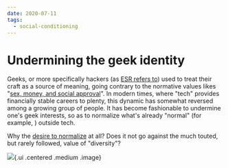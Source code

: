 ```yaml
---
date: 2020-07-11
tags:
  - social-conditioning
---
```


# Undermining the geek identity

Geeks, or more specifically hackers (as [ESR refers to](http://www.catb.org/esr/faqs/hacker-howto.html)) used to treat their craft as a source of meaning, going contrary to the normative values likes "[sex, money, and social approval](http://www.catb.org/esr/faqs/hacker-howto.html)". In modern times, where "tech" provides financially stable careers to plenty, this dynamic has somewhat reversed among a growing group of people. It has become fashionable to undermine one's geek interests, so as to normalize what's already "normal" (for example, <b0f8727d>) outside tech.

Why the [desire to normalize](https://myikigai.me/2018/01/16/cliques-cool-kids/) at all? Does it not go against the much touted, but rarely followed, value of "diversity"?

![](https://lh3.googleusercontent.com/H7jEGdUPfBY7BXHwrLeDqRZc9_EDAyR3OC0vrZ7RViFynuWHmaofoJPGAll8-eco7iMsf5mR6-3Uh6fhZUzewQc_Kmbiw-2y6B0DlkryIzJic1AAPCAmoVK6ImaL1Rp5KcZ-FGFY0UnjhiH6Iwxotb047vRNJMsjYsGcHpojFBmvQe5luWmu2C56JsLWNNI2W7zWF7L1zF7fpG2KaMbtq7-qOrBWqTtgLoiuGrQz5zmD6lakEs61VXJzhy8wtOPpwbCxIyO67JSCLjVwc85JKmUuqD6Q_AZDKtyEuQW5cfcTbD1nF_xaZYALZblgJ2Wt62QJLlPRu3XBjdOQpfibeRTqv4MRUTMbOWMKp3uT1QsxKd0657WHbQuZnqC07FY-4BjUaxG1qmjLw1bvWPlIkxvo0Gps2o9en-FF1C8CfS2aWG_rmMiboZ3AQjYY4xLnOM8sleIJ0sGWeg8X_zzogx1EuD-hctbUm5EAZrR3AkkzyD-7kiOLBqCXCbFWp3fXFHFe2HMhE5KiX1wYhRkTH2EwJDZLtY9x7za5Q14iz5wjpDVyBy55JJ2DMLNKWhYPvXyQMOes4Af_u19rtx1XauZvHTPhVJ2_-OcIcrTThXX8yTO_i7sEPAVv7Wei50sn8t-4l6Yz0jX9XgLl_ufYlj4sqyfxElh1oFf_D5O8vwaiqSwW5aYxX63ZRm15poc=w500-h563-no?authuser=0){.ui .centered .medium .image}


